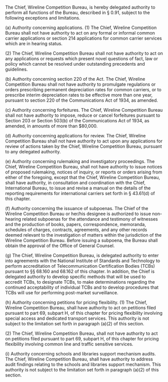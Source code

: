The Chief, Wireline Competition Bureau, is hereby delegated authority to perform all functions of the Bureau, described in § 0.91, subject to the following exceptions and limitations.

(a) Authority concerning applications. (1) The Chief, Wireline Competition Bureau shall not have authority to act on any formal or informal common carrier applications or section 214 applications for common carrier services which are in hearing status.

(2) The Chief, Wireline Competition Bureau shall not have authority to act on any applications or requests which present novel questions of fact, law or policy which cannot be resolved under outstanding precedents and guidelines.

(b) Authority concerning section 220 of the Act. The Chief, Wireline Competition Bureau shall not have authority to promulgate regulations or orders prescribing permanent depreciation rates for common carriers, or to prescribe interim depreciation rates to be effective more than one year, pursuant to section 220 of the Communications Act of 1934, as amended.

(c) Authority concerning forfeitures. The Chief, Wireline Competition Bureau shall not have authority to impose, reduce or cancel forfeitures pursuant to Section 203 or Section 503(b) of the Communications Act of 1934, as amended, in amounts of more than $80,000.

(d) Authority concerning applications for review. The Chief, Wireline Competition Bureau shall not have authority to act upon any applications for review of actions taken by the Chief, Wireline Competition Bureau, pursuant to any delegated authority.

(e) Authority concerning rulemaking and investigatory proceedings. The Chief, Wireline Competition Bureau, shall not have authority to issue notices of proposed rulemaking, notices of inquiry, or reports or orders arising from either of the foregoing, except that the Chief, Wireline Competition Bureau, shall have authority, in consultation and coordination with the Chief, International Bureau, to issue and revise a manual on the details of the reporting requirements for international carriers set forth in § 43.61(d) of this chapter.

(f) Authority concerning the issuance of subpoenas. The Chief of the Wireline Competition Bureau or her/his designee is authorized to issue non-hearing related subpoenas for the attendance and testimony of witnesses and the production of books, papers, correspondence, memoranda, schedules of charges, contracts, agreements, and any other records deemed relevant to the investigation of matters within the jurisdiction of the Wireline Competition Bureau. Before issuing a subpoena, the Bureau shall obtain the approval of the Office of General Counsel.

(g) The Chief, Wireline Competition Bureau, is delegated authority to enter into agreements with the National Institute of Standards and Technology to perform accreditation of Telecommunication Certification Bodies (TCBs) pursuant to §§ 68.160 and 68.162 of this chapter. In addition, the Chief is delegated authority to develop specific methods that will be used to accredit TCBs, to designate TCBs, to make determinations regarding the continued acceptability of individual TCBs and to develop procedures that TCBs will use for performing post-market surveillance.

(h) Authority concerning petitions for pricing flexibility. (1) The Chief, Wireline Competition Bureau, shall have authority to act on petitions filed pursuant to part 69, subpart H, of this chapter for pricing flexibility involving special access and dedicated transport services. This authority is not subject to the limitation set forth in paragraph (a)(2) of this section.

(2) The Chief, Wireline Competition Bureau, shall not have authority to act on petitions filed pursuant to part 69, subpart H, of this chapter for pricing flexibility involving common line and traffic sensitive services.

(i) Authority concerning schools and libraries support mechanism audits. The Chief, Wireline Competition Bureau, shall have authority to address audit findings relating to the schools and libraries support mechanism. This authority is not subject to the limitation set forth in paragraph (a)(2) of this section.

